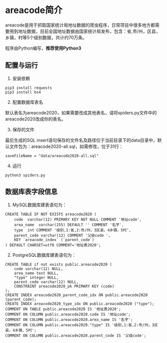 # areacode简介
areacode是用于抓取国家统计局地址数据的爬虫程序，日常项目中很多地方都需要用到地址数据，目前全国地址数据由国家统计局发布，包含：省,市/州，区县，乡镇，村等5个级别数据，共计约70万条。

  程序由Python编写，**推荐使用Python3**

## 配置与运行

1. 安装依赖

```
pip3 install requests
pip3 install bs4
```

2. 配置数据库表名

默认表名为areacode2020，如果需要改成其他表名，请将spiders.py文件中的areacode2020改成你的表名。

3. 保存的文件

最后生成的SQL insert语句保存的文件名及路径位于当前目录下的data目录中，默认文件包为：areacode2020-all.sql，如需修改，位于31行：

`saveFileName = "data/areacode2020-all.sql"`

4. 运行

```
python3 spiders.py
```

## 数据库表字段信息

1. MySQL数据库建表语句为：

```
CREATE TABLE IF NOT EXISTS areacode2020 (
	code  varchar(12) PRIMARY KEY NOT NULL COMMENT '地址code',
	area_name  varchar(255) DEFAULT '' COMMENT '名字',
	type  int COMMENT '级别,1:省,2:市/州，3区县，4乡镇，5村',
	parent_code varchar(12) COMMENT '父级code ',
	KEY `areacode_index` (`parent_code`)
) DEFAULT CHARSET=utf8 COMMENT='地址表2020';
```

2. PostgreSQL数据库建表语句为：

```
CREATE TABLE if not exists public.areacode2020 (
    code varchar(12) NULL,
	area_name text NULL,
	"type" integer NULL,
    parent_code varchar(12) NULL,
	CONSTRAINT areacode2020_pk PRIMARY KEY (code)
);
CREATE INDEX areacode2020_parent_code_idx ON public.areacode2020 (parent_code);
CREATE INDEX areacode2020_type_idx ON public.areacode2020 ("type");
COMMENT ON TABLE public.areacode2020 IS '地址表2020';
COMMENT ON COLUMN public.areacode2020.code IS '地址code';
COMMENT ON COLUMN public.areacode2020.area_name IS '名字';
COMMENT ON COLUMN public.areacode2020."type" IS '级别,1:省,2:市/州，3区县，4乡镇，5村';
COMMENT ON COLUMN public.areacode2020.parent_code IS '父级code';
```


